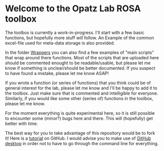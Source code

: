 # Welcome to the Opatz Lab ROSA toolbox

The toolbox is currently a work-in-progress. 
I'll start with a few basic functions, but hopefully more stuff will follow. An Example of the common excel-file used for meta-data storage is also provided.

In the folder [Wrappers](https://github.com/mchini/HanganuOpatzToolbox/tree/master/Wrappers) you can also find a few examples of "main scripts" that wrap around there functions.
Most of the scripts that are uploaded here should be commented enought to be readable/usable, but please let me know if something is unclear/should be better documented.
If you suspect to have found a mistake, please let me know ASAP!

If you wrote a function (or series of functions) that you think could be of general interest for the lab, please let me know and I'll be happy to add it to the toolbox. Just make sure that is commented and intelligible for everyone.
Similarly, if you would like some other (series of) functions in the toolbox, please let me know.

For the moment everything is quite experimental here, so it is still possible to encounter some (minor?) bugs here and there. This will (hopefully) get better with time.

The best way for you to take advantage of this repository would be to fork it! 
Here is a [tutorial](https://guides.github.com/activities/hello-world/) on GitHub.
I would advise you to make use of [GitHub desktop](https://desktop.github.com/) in order not to have to go through the command line for everything.
